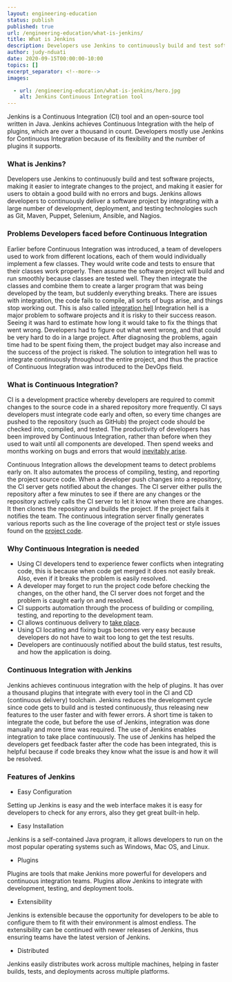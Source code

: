 ```yaml
---
layout: engineering-education
status: publish
published: true
url: /engineering-education/what-is-jenkins/
title: What is Jenkins
description: Developers use Jenkins to continuously build and test software projects, making it easier to integrate changes to the project and making it easier for users to obtain a good build with no errors and bugs.
author: judy-nduati
date: 2020-09-15T00:00:00-10:00
topics: []
excerpt_separator: <!--more-->
images:

  - url: /engineering-education/what-is-jenkins/hero.jpg
    alt: Jenkins Continuous Integration tool
---
```

Jenkins is a Continuous Integration (CI) tool and an open-source tool written in Java. Jenkins achieves Continuous Integration with the help of plugins, which are over a thousand in count. Developers mostly use Jenkins for Continuous Integration because of its flexibility and the number of plugins it supports.
<!--more-->
### What is Jenkins?
Developers use Jenkins to continuously build and test software projects, making it easier to integrate changes to the project, and making it easier for users to obtain a good build with no errors and bugs. Jenkins allows developers to continuously deliver a software project by integrating with a large number of development, deployment, and testing technologies such as Git, Maven, Puppet, Selenium, Ansible, and Nagios.

### Problems Developers faced before Continuous Integration
Earlier before Continuous Integration was introduced, a team of developers used to work from different locations, each of them would individually implement a few classes. They would write code and tests to ensure that their classes work properly. Then assume the software project will build and run smoothly because classes are tested well. They then integrate the classes and combine them to create a larger program that was being developed by the team, but suddenly everything breaks.  There are issues with integration, the code fails to compile, all sorts of bugs arise, and things stop working out. This is also called [integration hell](https://www.solutionsiq.com/agile-glossary/integration-hell/#:~:text=Integration%20Hell%20refers%20to%20the,that%20it%20can%20finally%20integrate.)
Integration hell is a major problem to software projects and it is risky to their success reason. Seeing it was hard to estimate how long it would take to fix the things that went wrong. Developers had to figure out what went wrong, and that could be very hard to do in a large project. After diagnosing the problems, again time had to be spent fixing them, the project budget may also increase and the success of the project is risked. The solution to integration hell was to integrate continuously throughout the entire project, and thus the practice of Continuous Integration was introduced to the DevOps field.

### What is Continuous Integration?
CI is a development practice whereby developers are required to commit changes to the source code in a shared repository more frequently. CI says developers must integrate code early and often, so every time changes are pushed to the repository (such as GitHub) the project code should be checked into, compiled, and tested. The productivity of developers has been improved by Continuous Integration, rather than before when they used to wait until all components are developed. Then spend weeks and months working on bugs and errors that would [inevitably arise](https://www.edureka.co/blog/what-is-jenkins/).

Continuous Integration allows the development teams to detect problems early on. It also automates the process of compiling, testing, and reporting the project source code. When a developer push changes into a repository, the CI server gets notified about the changes. The CI server either pulls the repository after a few minutes to see if there are any changes or the repository actively calls the CI server to let it know when there are changes. It then clones the repository and builds the project. If the project fails it notifies the team. The continuous integration server finally generates various reports such as the line coverage of the project test or style issues found on the [project code](https://www.edureka.co/blog/what-is-jenkins/).

### Why Continuous Integration is needed
- Using CI developers tend to experience fewer conflicts when integrating code, this is because when code get merged it does not easily break. Also, even if it breaks the problem is easily resolved.
- A developer may forget to run the project code before checking the changes, on the other hand, the CI server does not forget and the problem is caught early on and resolved.
- CI supports automation through the process of building or compiling, testing, and reporting to the development team.
- CI allows continuous delivery to [take place](https://medium.com/the-making-of-whereby/why-continuous-integration-is-so-important-7bb63ba5dc57).
- Using CI locating and fixing bugs becomes very easy because developers do not have to wait too long to get the test results.
- Developers are continuously notified about the build status, test results, and how the application is doing.

### Continuous Integration with Jenkins
Jenkins achieves continuous integration with the help of plugins. It has over a thousand plugins that integrate with every tool in the CI and CD (continuous delivery) toolchain. Jenkins reduces the development cycle since code gets to build and is tested continuously, thus releasing new features to the user faster and with fewer errors. A short time is taken to integrate the code, but before the use of Jenkins, integration was done manually and more time was required. The use of Jenkins enables integration to take place continuously. The use of Jenkins has helped the developers get feedback faster after the code has been integrated, this is helpful because if code breaks they know what the issue is and how it will be resolved.

### Features of Jenkins
 - Easy Configuration

 Setting up Jenkins is easy and the web interface makes it is easy for developers to check for any errors, also they get great built-in help.

 - Easy Installation

 Jenkins is a self-contained Java program, it allows developers to run on the most popular operating systems such as Windows, Mac OS, and Linux.

 - Plugins

 Plugins are tools that make Jenkins more powerful for developers and continuous integration teams. Plugins allow Jenkins to integrate with development, testing, and deployment tools.

 - Extensibility

 Jenkins is extensible because the opportunity for developers to be able to configure them to fit with their environment is almost endless. The extensibility can be continued with newer releases of Jenkins, thus ensuring teams have the latest version of Jenkins.

 - Distributed

 Jenkins easily distributes work across multiple machines, helping in faster builds, tests, and deployments across multiple platforms.
